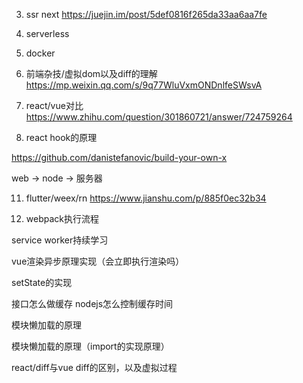 3. ssr next https://juejin.im/post/5def0816f265da33aa6aa7fe

6. serverless

7. docker
 
8. 前端杂技/虚拟dom以及diff的理解
https://mp.weixin.qq.com/s/9q77WluVxmONDnlfeSWsvA

9. react/vue对比
https://www.zhihu.com/question/301860721/answer/724759264


10. react hook的原理

https://github.com/danistefanovic/build-your-own-x

web -> node -> 服务器

11. flutter/weex/rn
https://www.jianshu.com/p/885f0ec32b34

12. webpack执行流程



service worker持续学习


vue渲染异步原理实现（会立即执行渲染吗）

setState的实现

接口怎么做缓存
nodejs怎么控制缓存时间


模块懒加载的原理

模块懒加载的原理（import的实现原理）

react/diff与vue diff的区别，以及虚拟过程





